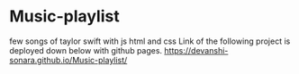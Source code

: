 # Music-playlist
few songs of taylor swift with js html and css
Link of the following project is deployed down below with github pages.
https://devanshi-sonara.github.io/Music-playlist/
